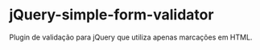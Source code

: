 # jQuery-simple-form-validator
Plugin de validação para jQuery que utiliza apenas marcações em HTML.
